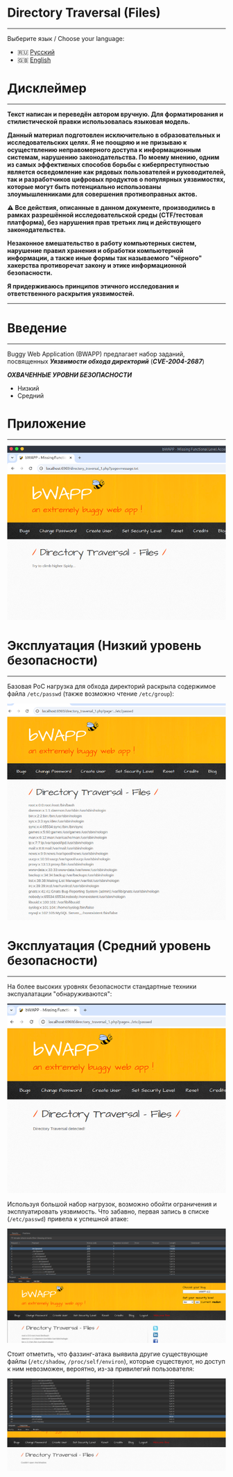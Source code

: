 # Directory Traversal (Files)
---

Выберите язык / Choose your language:

- 🇷🇺 [Русский](WRITEUP.md)
- 🇬🇧 [English](WRITEUP.en.md)

# Дисклеймер
---

**Текст написан и переведён автором вручную. Для форматирования и стилистической правки использовалась языковая модель.**

**Данный материал подготовлен исключительно в образовательных и исследовательских целях. 
Я не поощряю и не призываю к осуществлению неправомерного доступа к информационным системам, нарушению законодательства. 
По моему мнению, одним из самых эффективных способов борьбы с киберпреступностью является осведомление как рядовых пользователей и руководителей, так и разработчиков цифровых продуктов о популярных уязвимостях, которые могут быть потенциально использованы злоумышленниками для совершения противоправных актов.**

**⚠️ Все действия, описанные в данном документе, производились в рамках разрешённой исследовательской среды (CTF/тестовая платформа), без нарушения прав третьих лиц и действующего законодательства.**

**Незаконное вмешательство в работу компьютерных систем, нарушение правил хранения и обработки компьютерной информации, а также иные формы так называемого "чёрного" хакерства противоречат закону и этике информационной безопасности.**

**Я придерживаюсь принципов этичного исследования и ответственного раскрытия уязвимостей.**

---

# Введение
---

Buggy Web Application (BWAPP) предлагает набор заданий, посвященных ***Уязвимости обхода директорий*** (***CVE-2004-2687***)

***ОХВАЧЕННЫЕ УРОВНИ БЕЗОПАСНОСТИ***
- Низкий
- Средний

# Приложение
---

![Target](images/DirTravTarget.png)

# Эксплуатация (Низкий уровень безопасности)
---

Базовая PoC нагрузка для обхода директорий раскрыла содержимое файла `/etc/passwd` (также возможно чтение `/etc/group`):

![Success](images/DirTravSucess.png)

# Эксплуатация (Средний уровень безопасности)
---

На более высоких уровнях безопасности стандартные техники экспуалатации "обнаруживаются":

![MedDetect](images/DirTravMediumDetect.png)

Используя большой набор нагрузок, возможно обойти ограничения и эксплуатировать уязвимость. Что забавно, первая запись в списке (`/etc/passwd`) привела к успешной атаке:

![MedSuccess](images/DirTravMediumSucess.png)

Стоит отметить, что фаззинг-атака выявила другие существующие файлы (`/etc/shadow`, `/proc/self/environ`), которые существуют, но доступ к ним невозможен, вероятно, из-за привилегий пользователя:

![Shadow](images/DirTravShadow.png)
